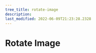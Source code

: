 ```yaml
---
tree_title: rotate-image
description: 
last_modified: 2022-06-09T21:23:28.2328
---
```


# Rotate Image
